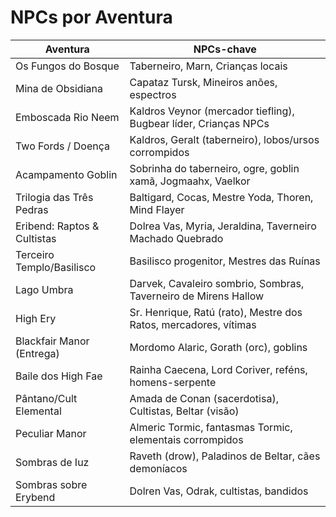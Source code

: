 # NPCs por Aventura

| Aventura                                  | NPCs-chave                                                        |
|--------------------------------------------|-------------------------------------------------------------------|
| Os Fungos do Bosque                       | Taberneiro, Marn, Crianças locais                                 |
| Mina de Obsidiana                         | Capataz Tursk, Mineiros anões, espectros                          |
| Emboscada Rio Neem                        | Kaldros Veynor (mercador tiefling), Bugbear líder, Crianças NPCs  |
| Two Fords / Doença                        | Kaldros, Geralt (taberneiro), lobos/ursos corrompidos             |
| Acampamento Goblin                        | Sobrinha do taberneiro, ogre, goblin xamã, Jogmaahx, Vaelkor      |
| Trilogia das Três Pedras                  | Baltigard, Cocas, Mestre Yoda, Thoren, Mind Flayer                |
| Eribend: Raptos & Cultistas               | Dolrea Vas, Myria, Jeraldina, Taverneiro Machado Quebrado         |
| Terceiro Templo/Basilisco                 | Basilisco progenitor, Mestres das Ruínas                          |
| Lago Umbra                                | Darvek, Cavaleiro sombrio, Sombras, Taverneiro de Mirens Hallow   |
| High Ery                                  | Sr. Henrique, Ratú (rato), Mestre dos Ratos, mercadores, vítimas  |
| Blackfair Manor (Entrega)                 | Mordomo Alaric, Gorath (orc), goblins                             |
| Baile dos High Fae                        | Rainha Caecena, Lord Coriver, reféns, homens-serpente             |
| Pântano/Cult Elemental                    | Amada de Conan (sacerdotisa), Cultistas, Beltar (visão)           |
| Peculiar Manor                            | Almeric Tormic, fantasmas Tormic, elementais corrompidos          |
| Sombras de Iuz                            | Raveth (drow), Paladinos de Beltar, cães demoníacos               |
| Sombras sobre Erybend                     | Dolren Vas, Odrak, cultistas, bandidos                            |























